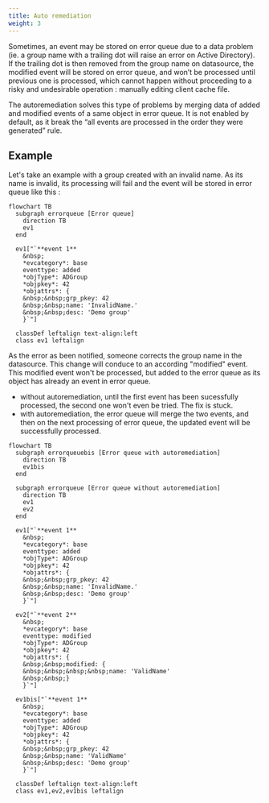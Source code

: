 ```yaml
---
title: Auto remediation
weight: 3
---
```


Sometimes, an event may be stored on error queue due to a data problem (ie. a group name with a trailing dot will raise an error on Active Directory). If the trailing dot is then removed from the group name on datasource, the modified event will be stored on error queue, and won’t be processed until previous one is processed, which cannot happen without proceeding to a risky and undesirable operation : manually editing client cache file.

The autoremediation solves this type of problems by merging data of added and modified events of a same object in error queue. It is not enabled by default, as it break the “all events are processed in the order they were generated” rule.

## Example

Let's take an example with a group created with an invalid name. As its name is invalid, its processing will fail and the event will be stored in error queue like this :

``` mermaid
flowchart TB
  subgraph errorqueue [Error queue]
    direction TB
    ev1
  end

  ev1["`**event 1**
    &nbsp;
    *evcategory*: base
    eventtype: added
    *objType*: ADGroup
    *objpkey*: 42
    *objattrs*: {
    &nbsp;&nbsp;grp_pkey: 42
    &nbsp;&nbsp;name: 'InvalidName.'
    &nbsp;&nbsp;desc: 'Demo group'
    }`"]

  classDef leftalign text-align:left
  class ev1 leftalign
```

As the error as been notified, someone corrects the group name in the datasource. This change will conduce to an according "modified" event. This modified event won't be processed, but added to the error queue as its object has already an event in error queue.

- without autoremediation, until the first event has been sucessfully processed, the second one won't even be tried. The fix is stuck.
- with autoremediation, the error queue will merge the two events, and then on the next processing of error queue, the updated event will be successfully processed.

``` mermaid
flowchart TB
  subgraph errorqueuebis [Error queue with autoremediation]
    direction TB
    ev1bis
  end

  subgraph errorqueue [Error queue without autoremediation]
    direction TB
    ev1
    ev2
  end

  ev1["`**event 1**
    &nbsp;
    *evcategory*: base
    eventtype: added
    *objType*: ADGroup
    *objpkey*: 42
    *objattrs*: {
    &nbsp;&nbsp;grp_pkey: 42
    &nbsp;&nbsp;name: 'InvalidName.'
    &nbsp;&nbsp;desc: 'Demo group'
    }`"]

  ev2["`**event 2**
    &nbsp;
    *evcategory*: base
    eventtype: modified
    *objType*: ADGroup
    *objpkey*: 42
    *objattrs*: {
    &nbsp;&nbsp;modified: {
    &nbsp;&nbsp;&nbsp;&nbsp;name: 'ValidName'
    &nbsp;&nbsp;}
    }`"]

  ev1bis["`**event 1**
    &nbsp;
    *evcategory*: base
    eventtype: added
    *objType*: ADGroup
    *objpkey*: 42
    *objattrs*: {
    &nbsp;&nbsp;grp_pkey: 42
    &nbsp;&nbsp;name: 'ValidName'
    &nbsp;&nbsp;desc: 'Demo group'
    }`"]

  classDef leftalign text-align:left
  class ev1,ev2,ev1bis leftalign
```
